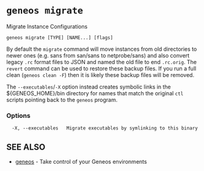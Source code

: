 # `geneos migrate`

Migrate Instance Configurations

```text
geneos migrate [TYPE] [NAME...] [flags]
```

By default the `migrate` command will move instances from old directories to newer ones (e.g. sans from san/sans to netprobe/sans) and also convert legacy `.rc` format files to JSON and named the old file to end `.rc.orig`. The `revert` command can be used to restore these backup files. If you run a full clean (`geneos clean -F`) then it is likely these backup files will be removed.

The `--executables`/`-X` option instead creates symbolic links in the ${GENEOS_HOME}/bin directory for names that match the original `ctl` scripts pointing back to the `geneos` program.

### Options

```text
  -X, --executables   Migrate executables by symlinking to this binary
```

## SEE ALSO

* [geneos](geneos.md)	 - Take control of your Geneos environments
